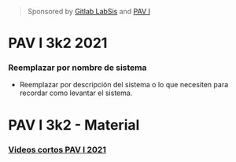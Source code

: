 > Sponsored by [Gitlab LabSis](https://labsys.frc.utn.edu.ar/gitlab/pavi) and [PAV I](https://uv.frc.utn.edu.ar/course/view.php?id=4347)

# PAV I 3k2 2021

### Reemplazar por nombre de sistema
- Reemplazar por descripción del sistema o lo que necesiten para recordar como levantar el sistema. 


# PAV I 3k2 - Material

### [Videos cortos PAV I 2021](https://youtube.com/playlist?list=PLfNy-AOJ0RheQV2PEj8RXkzKxz3ddYgy5)




